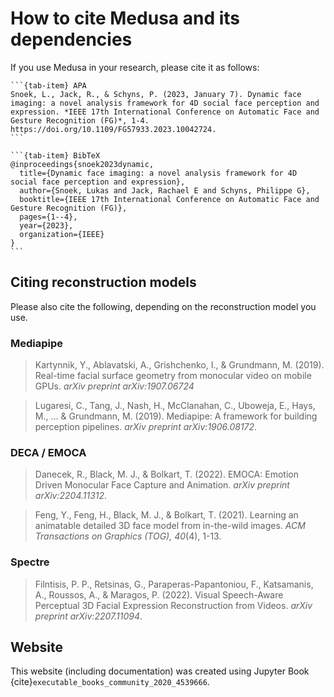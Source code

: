 # How to cite Medusa and its dependencies

If you use Medusa in your research, please cite it as follows:

````{tab-set}
```{tab-item} APA
Snoek, L., Jack, R., & Schyns, P. (2023, January 7). Dynamic face imaging: a novel analysis framework for 4D social face perception and expression. *IEEE 17th International Conference on Automatic Face and Gesture Recognition (FG)*, 1-4. https://doi.org/10.1109/FG57933.2023.10042724.
```

```{tab-item} BibTeX
@inproceedings{snoek2023dynamic,
  title={Dynamic face imaging: a novel analysis framework for 4D social face perception and expression},
  author={Snoek, Lukas and Jack, Rachael E and Schyns, Philippe G},
  booktitle={IEEE 17th International Conference on Automatic Face and Gesture Recognition (FG)},
  pages={1--4},
  year={2023},
  organization={IEEE}
}
```
````

## Citing reconstruction models

Please also cite the following, depending on the reconstruction model you use.

### Mediapipe 

> Kartynnik, Y., Ablavatski, A., Grishchenko, I., & Grundmann, M. (2019). Real-time facial surface geometry from monocular video on mobile GPUs. *arXiv preprint arXiv:1907.06724*

> Lugaresi, C., Tang, J., Nash, H., McClanahan, C., Uboweja, E., Hays, M., ... & Grundmann, M. (2019). Mediapipe: A framework for building perception pipelines. *arXiv preprint arXiv:1906.08172*.

### DECA / EMOCA
> Danecek, R., Black, M. J., & Bolkart, T. (2022). EMOCA: Emotion Driven Monocular
Face Capture and Animation. *arXiv preprint arXiv:2204.11312*.

> Feng, Y., Feng, H., Black, M. J., & Bolkart, T. (2021). Learning an animatable detailed 3D face model from in-the-wild images. *ACM Transactions on Graphics (TOG), 40*(4), 1-13.

### Spectre

> Filntisis, P. P., Retsinas, G., Paraperas-Papantoniou, F., Katsamanis, A., Roussos, A., & Maragos, P. (2022). Visual Speech-Aware Perceptual 3D Facial Expression Reconstruction from Videos. *arXiv preprint arXiv:2207.11094*.

## Website

This website (including documentation) was created using Jupyter Book {cite}`executable_books_community_2020_4539666`.
